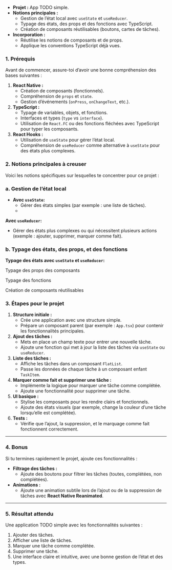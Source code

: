 - **Projet :** App TODO simple.
- **Notions principales :**
  - Gestion de l’état local avec `useState` et `useReducer`.
  - Typage des états, des props et des fonctions avec TypeScript.
  - Création de composants réutilisables (boutons, cartes de tâches).
- **Incorporation :**
  - Réutilise les notions de composants et de props.
  - Applique les conventions TypeScript déjà vues.

### **1. Prérequis**

Avant de commencer, assure-toi d’avoir une bonne compréhension des bases suivantes :

1. **React Native :**
   - Création de composants (fonctionnels).
   - Compréhension de `props` et `state`.
   - Gestion d’événements (`onPress`, `onChangeText`, etc.).
2. **TypeScript :**
   - Typage de variables, objets, et fonctions.
   - Interfaces et types (`type` vs `interface`).
   - Utilisation de `React.FC` ou des fonctions fléchées avec TypeScript pour typer les composants.
3. **React Hooks :**
   - Utilisation de `useState` pour gérer l’état local.
   - Compréhension de `useReducer` comme alternative à `useState` pour des états plus complexes.

### **2. Notions principales à creuser**

Voici les notions spécifiques sur lesquelles te concentrer pour ce projet :

### **a. Gestion de l’état local**

- **Avec `useState`:**
  - Gérer des états simples (par exemple : une liste de tâches).
  -

**Avec `useReducer`:**

- Gérer des états plus complexes ou qui nécessitent plusieurs actions (exemple : ajouter, supprimer, marquer comme fait).

### **b. Typage des états, des props, et des fonctions**

**Typage des états avec `useState` et `useReducer`:**

Typage des props des composants

Typage des fonctions

Création de composants réutilisables

### **3. Étapes pour le projet**

1. **Structure initiale :**
   - Crée une application avec une structure simple.
   - Prépare un composant parent (par exemple : `App.tsx`) pour contenir les fonctionnalités principales.
2. **Ajout des tâches :**
   - Mets en place un champ texte pour entrer une nouvelle tâche.
   - Ajoute une fonction qui met à jour la liste des tâches via `useState` ou `useReducer`.
3. **Liste des tâches :**
   - Affiche les tâches dans un composant `FlatList`.
   - Passe les données de chaque tâche à un composant enfant `TaskItem`.
4. **Marquer comme fait et supprimer une tâche :**
   - Implémente la logique pour marquer une tâche comme complétée.
   - Ajoute une fonctionnalité pour supprimer une tâche.
5. **UI basique :**
   - Stylise les composants pour les rendre clairs et fonctionnels.
   - Ajoute des états visuels (par exemple, change la couleur d’une tâche lorsqu’elle est complétée).
6. **Tests :**
   - Vérifie que l’ajout, la suppression, et le marquage comme fait fonctionnent correctement.

---

### **4. Bonus**

Si tu termines rapidement le projet, ajoute ces fonctionnalités :

- **Filtrage des tâches :**
  - Ajoute des boutons pour filtrer les tâches (toutes, complétées, non complétées).
- **Animations :**
  - Ajoute une animation subtile lors de l’ajout ou de la suppression de tâches avec **React Native Reanimated**.

---

### **5. Résultat attendu**

Une application TODO simple avec les fonctionnalités suivantes :

1. Ajouter des tâches.
2. Afficher une liste de tâches.
3. Marquer une tâche comme complétée.
4. Supprimer une tâche.
5. Une interface claire et intuitive, avec une bonne gestion de l’état et des types.
